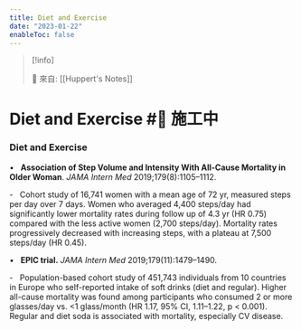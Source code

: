 ```yaml
---
title: Diet and Exercise
date: "2023-01-22"
enableToc: false
---
```


> [!info]
>
> 🌱 來自: [[Huppert's Notes]]

# Diet and Exercise #🚧 施工中

### Diet and Exercise

•   **Association of Step Volume and Intensity With All-Cause Mortality in Older Woman**. *JAMA Intern Med* 2019;179(8):1105–1112.

-   Cohort study of 16,741 women with a mean age of 72 yr, measured steps per day over 7 days. Women who averaged 4,400 steps/day had significantly lower mortality rates during follow up of 4.3 yr (HR 0.75) compared with the less active women (2,700 steps/day). Mortality rates progressively decreased with increasing steps, with a plateau at 7,500 steps/day (HR 0.45).

•   **EPIC trial.** *JAMA Intern Med* 2019;179(11):1479–1490.

-   Population-based cohort study of 451,743 individuals from 10 countries in Europe who self-reported intake of soft drinks (diet and regular). Higher all-cause mortality was found among participants who consumed 2 or more glasses/day vs. <1 glass/month (HR 1.17, 95% CI, 1.11–1.22, p < 0.001). Regular and diet soda is associated with mortality, especially CV disease.

